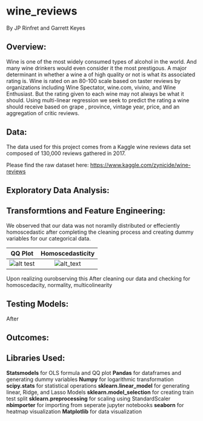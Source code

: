 # wine_reviews
By JP Rinfret and Garrett Keyes

## Overview:
Wine is one of the most widely consumed types of alcohol in the world. And many wine drinkers would even consider it the most prestigous. A major determinant in whether a wine a of high quality or not is what its associated rating is. Wine is rated on an 80-100 scale based on taster reviews by organizations including Wine Spectator, wine.com, vivino, and Wine Enthusiast. But the rating given to each wine may not always be what it should. Using multi-linear regression we seek to predict the rating a wine should receive based on grape , province, vintage year, price, and an aggregation of critic reviews. 

## Data:
The data used for this project comes from a Kaggle wine reviews data set composed of 130,000 reviews gathered in 2017.

Please find the raw dataset here: https://www.kaggle.com/zynicide/wine-reviews

## Exploratory Data Analysis:


## Transformtions and Feature Engineering:
We observed that our data was not noramlly distributed or effeciently homoscedastic after completing the cleaning process and creating dummy variables for our categorical data. 


QQ Plot             |  Homoscedasticity
:------------------------:|:----------------------------:
![alt test](/pre_log_normality.png)  |  ![alt_text](/pre_log_homoscedasticity.png)

Upon realizing ourobserving this  After cleaning our data and checking for homoscedacity, normality, multicolinearity 

## Testing Models:
After 
## Outcomes:

## Libraries Used:
**Statsmodels** for OLS formula and QQ plot
**Pandas** for dataframes and generating dummy variables
**Numpy** for logarithmic transformation
**scipy.stats** for statistical operations
**sklearn.linear_model** for generating linear, Ridge, and Lasso Models
**sklearn.model_selection** for creating train test split 
**sklearn.preprocessing** for scaling using StandardScaler
**nbimporter** for importing from seperate jupyter notebooks 
**seaborn** for heatmap visualization
**Matplotlib** for data visualization 
